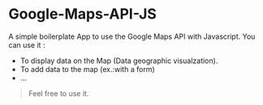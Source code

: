 # Google-Maps-API-JS
A simple boilerplate App to use the Google Maps API with Javascript. You can use it :
- To display data on the Map (Data geographic visualzation).
- To add data to the map (ex.:with a form)
- ...
> Feel free to use it.
